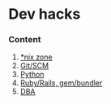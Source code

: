 Dev hacks
=========

### Content
  1. [*nix zone](https://github.com/ololobus/dev-hacks/blob/master/nix-zone.md)
  2. [Git/SCM](https://github.com/ololobus/dev-hacks/blob/master/git-scm.md)
  3. [Python](https://github.com/ololobus/dev-hacks/blob/master/python.md)
  4. [Ruby/Rails, gem/bundler](https://github.com/ololobus/dev-hacks/blob/master/ruby.md)
  5. [DBA](https://github.com/ololobus/dev-hacks/blob/master/dba.md)
